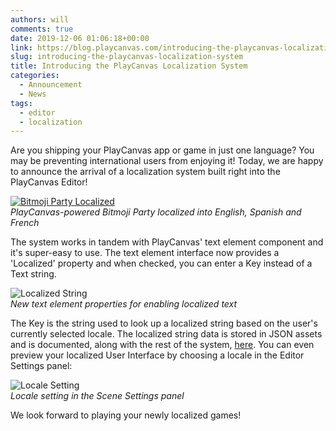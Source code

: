 ```yaml
---
authors: will
comments: true
date: 2019-12-06 01:06:18+00:00
link: https://blog.playcanvas.com/introducing-the-playcanvas-localization-system/
slug: introducing-the-playcanvas-localization-system
title: Introducing the PlayCanvas Localization System
categories:
  - Announcement
  - News
tags:
  - editor
  - localization
---
```


Are you shipping your PlayCanvas app or game in just one language? You may be preventing international users from enjoying it! Today, we are happy to announce the arrival of a localization system built right into the PlayCanvas Editor!

[![Bitmoji Party Localized](/img/bmp-efigs.png)](/img/bmp-efigs.png)
<br />_PlayCanvas-powered Bitmoji Party localized into English, Spanish and French_

The system works in tandem with PlayCanvas' text element component and it's super-easy to use. The text element interface now provides a 'Localized' property and when checked, you can enter a Key instead of a Text string.

![Localized String](/img/editor-localized.png)
<br />_New text element properties for enabling localized text_

The Key is the string used to look up a localized string based on the user's currently selected locale. The localized string data is stored in JSON assets and is documented, along with the rest of the system, [here](https://developer.playcanvas.com/user-manual/user-interface/localization/). You can even preview your localized User Interface by choosing a locale in the Editor Settings panel:

![Locale Setting](/img/editor-locale.png)
<br />_Locale setting in the Scene Settings panel_

We look forward to playing your newly localized games!
